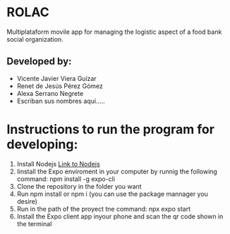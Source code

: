 # ROLAC
Multiplataform movile app for managing the logistic aspect of a food bank social organization.

## Developed  by:
* Vicente Javier Viera Guízar
* Renet de Jesús Pérez Gómez
* Alexa Serrano Negrete
* Escriban sus nombres aqui.....

# Instructions to run the program for developing:
1. Install Nodejs [Link to Nodejs](https://nodejs.org/es/)
2. Iinstall the Expo enviroment in your computer by runnig the following command: npm install -g expo-cli
3. Clone the repository in the folder you want
4. Run npm install or npm i (you can use the package mannager you desire)
5. Run in the path of the proyect tne command: npx expo start
6. Install the Expo client app inyour phone and scan the qr code shown in the terminal
